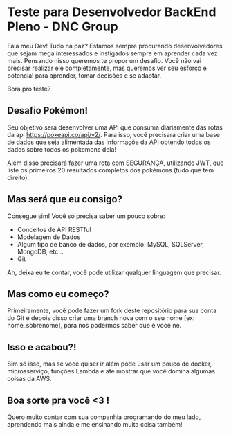 # Teste para Desenvolvedor BackEnd Pleno - DNC Group

Fala meu Dev! Tudo na paz? 
Estamos sempre procurando desenvolvedores que sejam mega interessados e instigados sempre em aprender cada vez mais.
Pensando nisso queremos te propor um desafio. Você não vai precisar realizar ele completamente, mas queremos ver seu esforço e potencial para aprender, tomar decisões e se adaptar.

Bora pro teste?

## Desafio Pokémon!
Seu objetivo será desenvolver uma API que consuma diariamente das rotas da api https://pokeapi.co/api/v2/. Para isso, você precisará criar uma base de dados que seja alimentada das informaçõe da API obtendo todos os dados sobre todos os pokemons dela!

Além disso precisará fazer uma rota com SEGURANÇA, utilizando JWT, que liste os primeiros 20 resultados completos dos pokémons (tudo que tem direito).

## Mas será que eu consigo?
Consegue sim! Você só precisa saber um pouco sobre:
- Conceitos de API RESTful
- Modelagem de Dados
- Algum tipo de banco de dados, por exemplo: MySQL, SQLServer, MongoDB, etc...
- Git

Ah, deixa eu te contar, você pode utilizar qualquer linguagem que precisar.

## Mas como eu começo?
Primeiramente, você pode fazer um fork deste repositório para sua conta do Git e depois disso criar uma branch nova com o seu nome [ex: nome_sobrenome], para nós podermos saber que é você né.

## Isso e acabou?!
Sim só isso, mas se você quiser ir além pode usar um pouco de docker, microsserviço, funções Lambda e até mostrar que você domina algumas coisas da AWS.

## Boa sorte pra você <3 !
Quero muito contar com sua companhia programando do meu lado, aprendendo mais ainda e me ensinando muita coisa também!
